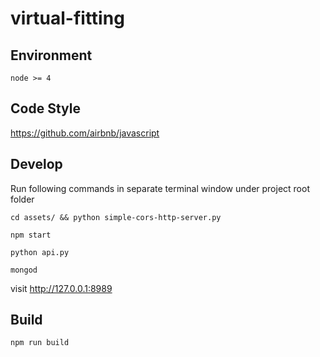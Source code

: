 # virtual-fitting

## Environment

```
node >= 4
```

## Code Style

https://github.com/airbnb/javascript

## Develop

Run following commands in separate terminal window under project root folder

```
cd assets/ && python simple-cors-http-server.py
```
```
npm start
```
```
python api.py
```
```
mongod
```
visit http://127.0.0.1:8989

## Build

```
npm run build
```
